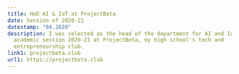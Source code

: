 ```yaml
---
title: HoD AI & IoT at ProjectBeta
date: Session of 2020-21
datestamp: "04.2020"
description: I was selected as the head of the department for AI and IoT for the
  academic session 2020-21 at ProjectBeta, my high school's tech and
  entrepreneurship club.
link1: projectbeta.club
url1: https://projectbeta.club
---
```

